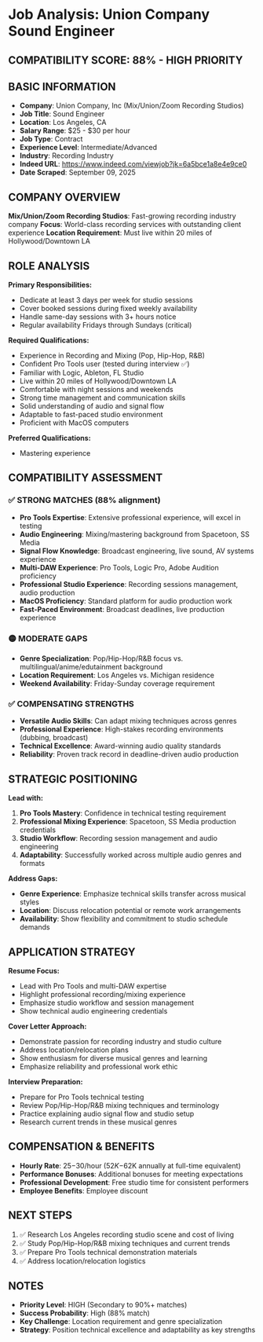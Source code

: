 # Job Analysis: Union Company Sound Engineer

## COMPATIBILITY SCORE: 88% - HIGH PRIORITY

## BASIC INFORMATION
- **Company**: Union Company, Inc (Mix/Union/Zoom Recording Studios)
- **Job Title**: Sound Engineer
- **Location**: Los Angeles, CA
- **Salary Range**: $25 - $30 per hour
- **Job Type**: Contract
- **Experience Level**: Intermediate/Advanced
- **Industry**: Recording Industry
- **Indeed URL**: https://www.indeed.com/viewjob?jk=6a5bce1a8e4e9ce0
- **Date Scraped**: September 09, 2025

## COMPANY OVERVIEW
**Mix/Union/Zoom Recording Studios**: Fast-growing recording industry company
**Focus**: World-class recording services with outstanding client experience
**Location Requirement**: Must live within 20 miles of Hollywood/Downtown LA

## ROLE ANALYSIS
**Primary Responsibilities:**
- Dedicate at least 3 days per week for studio sessions
- Cover booked sessions during fixed weekly availability
- Handle same-day sessions with 3+ hours notice
- Regular availability Fridays through Sundays (critical)

**Required Qualifications:**
- Experience in Recording and Mixing (Pop, Hip-Hop, R&B)
- Confident Pro Tools user (tested during interview ✅)
- Familiar with Logic, Ableton, FL Studio
- Live within 20 miles of Hollywood/Downtown LA
- Comfortable with night sessions and weekends
- Strong time management and communication skills
- Solid understanding of audio and signal flow
- Adaptable to fast-paced studio environment
- Proficient with MacOS computers

**Preferred Qualifications:**
- Mastering experience

## COMPATIBILITY ASSESSMENT

### ✅ STRONG MATCHES (88% alignment)
- **Pro Tools Expertise**: Extensive professional experience, will excel in testing
- **Audio Engineering**: Mixing/mastering background from Spacetoon, SS Media
- **Signal Flow Knowledge**: Broadcast engineering, live sound, AV systems experience
- **Multi-DAW Experience**: Pro Tools, Logic Pro, Adobe Audition proficiency
- **Professional Studio Experience**: Recording sessions management, audio production
- **MacOS Proficiency**: Standard platform for audio production work
- **Fast-Paced Environment**: Broadcast deadlines, live production experience

### 🟡 MODERATE GAPS
- **Genre Specialization**: Pop/Hip-Hop/R&B focus vs. multilingual/anime/edutainment background
- **Location Requirement**: Los Angeles vs. Michigan residence
- **Weekend Availability**: Friday-Sunday coverage requirement

### ✅ COMPENSATING STRENGTHS
- **Versatile Audio Skills**: Can adapt mixing techniques across genres
- **Professional Experience**: High-stakes recording environments (dubbing, broadcast)
- **Technical Excellence**: Award-winning audio quality standards
- **Reliability**: Proven track record in deadline-driven audio production

## STRATEGIC POSITIONING
**Lead with:**
1. **Pro Tools Mastery**: Confidence in technical testing requirement
2. **Professional Mixing Experience**: Spacetoon, SS Media production credentials
3. **Studio Workflow**: Recording session management and audio engineering
4. **Adaptability**: Successfully worked across multiple audio genres and formats

**Address Gaps:**
- **Genre Experience**: Emphasize technical skills transfer across musical styles
- **Location**: Discuss relocation potential or remote work arrangements
- **Availability**: Show flexibility and commitment to studio schedule demands

## APPLICATION STRATEGY
**Resume Focus:**
- Lead with Pro Tools and multi-DAW expertise
- Highlight professional recording/mixing experience
- Emphasize studio workflow and session management
- Show technical audio engineering credentials

**Cover Letter Approach:**
- Demonstrate passion for recording industry and studio culture
- Address location/relocation plans
- Show enthusiasm for diverse musical genres and learning
- Emphasize reliability and professional work ethic

**Interview Preparation:**
- Prepare for Pro Tools technical testing
- Review Pop/Hip-Hop/R&B mixing techniques and terminology
- Practice explaining audio signal flow and studio setup
- Research current trends in these musical genres

## COMPENSATION & BENEFITS
- **Hourly Rate**: $25-$30/hour ($52K-$62K annually at full-time equivalent)
- **Performance Bonuses**: Additional bonuses for meeting expectations
- **Professional Development**: Free studio time for consistent performers
- **Employee Benefits**: Employee discount

## NEXT STEPS
1. ✅ Research Los Angeles recording studio scene and cost of living
2. ✅ Study Pop/Hip-Hop/R&B mixing techniques and current trends
3. ✅ Prepare Pro Tools technical demonstration materials
4. ✅ Address location/relocation logistics

## NOTES
- **Priority Level**: HIGH (Secondary to 90%+ matches)
- **Success Probability**: High (88% match)
- **Key Challenge**: Location requirement and genre specialization
- **Strategy**: Position technical excellence and adaptability as key strengths